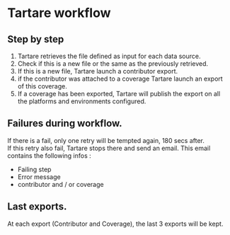 # Tartare workflow

## Step by step  
1. Tartare retrieves the file defined as input for each data source.  
2. Check if this is a new file or the same as the previously retrieved.  
3. If this is a new file, Tartare launch a contributor export. 
4. if the contributor was attached to a coverage Tartare launch an export of this coverage.  
5. If a coverage has been exported, Tartare will publish the export on all the platforms and environments configured.

## Failures during workflow.
If there is a fail, only one retry will be tempted again, 180 secs after.  
If this retry also fail, Tartare stops there and send an email.
This email contains the following infos :  
   * Failing step  
   * Error message  
   * contributor and / or coverage  
   
## Last exports.
At each export (Contributor and Coverage), the last 3 exports will be kept.  
   
